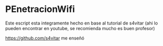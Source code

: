# PEnetracionWifi
Este escript esta integramente hecho en base al tutorial de s4vitar (ahi lo pueden encontrar en youtube, se recomienda mucho es buen profesor)


https://github.com/s4vitar me enseñó
